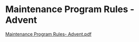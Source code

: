 # Maintenance Program Rules - Advent

[Maintenance Program Rules- Advent.pdf](Maintenance%20Program%20Rules%20-%20Advent%2061f1c7500d0f41a586a48f778658f270/Maintenance_Program_Rules-_Advent.pdf)